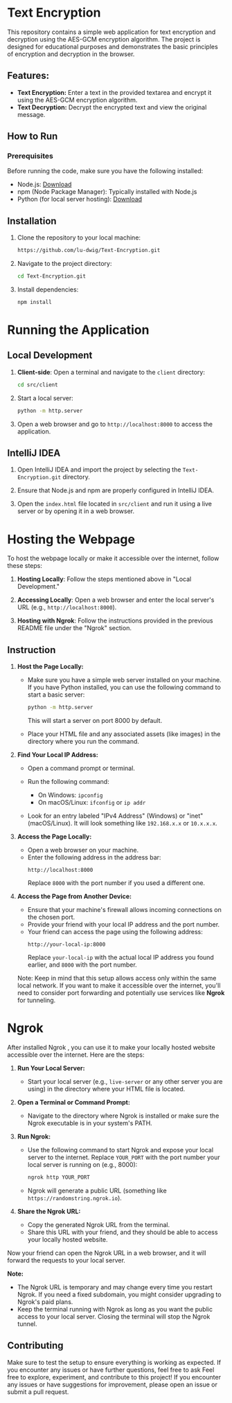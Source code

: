 # Text Encryption

This repository contains a simple web application for text encryption and decryption using the AES-GCM encryption algorithm. The project is designed for educational purposes and demonstrates the basic principles of encryption and decryption in the browser.

## Features:

- **Text Encryption:** Enter a text in the provided textarea and encrypt it using the AES-GCM encryption algorithm.
- **Text Decryption:** Decrypt the encrypted text and view the original message.

## How to Run

### Prerequisites

Before running the code, make sure you have the following installed:

- Node.js: [Download](https://nodejs.org/)
- npm (Node Package Manager): Typically installed with Node.js
- Python (for local server hosting): [Download](https://www.python.org/)

## Installation

1. Clone the repository to your local machine:

    ```bash
    https://github.com/lu-dwig/Text-Encryption.git
    ```

2. Navigate to the project directory:

    ```bash
    cd Text-Encryption.git
    ```

3. Install dependencies:

    ```bash
    npm install
    ```

# Running the Application

## Local Development

1. **Client-side**: Open a terminal and navigate to the `client` directory:

    ```bash
    cd src/client
    ```

2. Start a local server:

    ```bash
    python -m http.server
    ```

3. Open a web browser and go to `http://localhost:8000` to access the application.

## IntelliJ IDEA

1. Open IntelliJ IDEA and import the project by selecting the `Text-Encryption.git` directory.

2. Ensure that Node.js and npm are properly configured in IntelliJ IDEA.

3. Open the `index.html` file located in `src/client` and run it using a live server or by opening it in a web browser.

# Hosting the Webpage

To host the webpage locally or make it accessible over the internet, follow these steps:

1. **Hosting Locally**: Follow the steps mentioned above in "Local Development."

2. **Accessing Locally**: Open a web browser and enter the local server's URL (e.g., `http://localhost:8000`).

3. **Hosting with Ngrok**: Follow the instructions provided in the previous README file under the "Ngrok" section.

## Instruction

1. **Host the Page Locally:**
   - Make sure you have a simple web server installed on your machine. If you have Python installed, you can use the following command to start a basic server:
     ```bash
     python -m http.server
     ```
     This will start a server on port 8000 by default.

   - Place your HTML file and any associated assets (like images) in the directory where you run the command.

2. **Find Your Local IP Address:**
   - Open a command prompt or terminal.
   - Run the following command:
     - On Windows: `ipconfig`
     - On macOS/Linux: `ifconfig` or `ip addr`

   - Look for an entry labeled "IPv4 Address" (Windows) or "inet" (macOS/Linux). It will look something like `192.168.x.x` or `10.x.x.x`.

3. **Access the Page Locally:**
   - Open a web browser on your machine.
   - Enter the following address in the address bar:
     ```
     http://localhost:8000
     ```
     Replace `8000` with the port number if you used a different one.

4. **Access the Page from Another Device:**
   - Ensure that your machine's firewall allows incoming connections on the chosen port.
   - Provide your friend with your local IP address and the port number.
   - Your friend can access the page using the following address:
     ```
     http://your-local-ip:8000
     ```
     Replace `your-local-ip` with the actual local IP address you found earlier, and `8000` with the port number.

   Note: Keep in mind that this setup allows access only within the same local network. If you want to make it accessible over the internet, you'll need to consider port forwarding and potentially use services like **Ngrok** for tunneling.

# Ngrok

After installed Ngrok , you can use it to make your locally hosted website accessible over the internet. Here are the steps:

1. **Run Your Local Server:**
   - Start your local server (e.g., `live-server` or any other server you are using) in the directory where your HTML file is located.

2. **Open a Terminal or Command Prompt:**
   - Navigate to the directory where Ngrok is installed or make sure the Ngrok executable is in your system's PATH.

3. **Run Ngrok:**
   - Use the following command to start Ngrok and expose your local server to the internet. Replace `YOUR_PORT` with the port number your local server is running on (e.g., 8000):
     ```bash
     ngrok http YOUR_PORT
     ```
   - Ngrok will generate a public URL (something like `https://randomstring.ngrok.io`).

4. **Share the Ngrok URL:**
   - Copy the generated Ngrok URL from the terminal.
   - Share this URL with your friend, and they should be able to access your locally hosted website.

Now your friend can open the Ngrok URL in a web browser, and it will forward the requests to your local server.

**Note:**
- The Ngrok URL is temporary and may change every time you restart Ngrok. If you need a fixed subdomain, you might consider upgrading to Ngrok's paid plans.
- Keep the terminal running with Ngrok as long as you want the public access to your local server. Closing the terminal will stop the Ngrok tunnel.


## Contributing

Make sure to test the setup to ensure everything is working as expected. If you encounter any issues or have further questions, feel free to ask
Feel free to explore, experiment, and contribute to this project! If you encounter any issues or have suggestions for improvement, please open an issue or submit a pull request.
